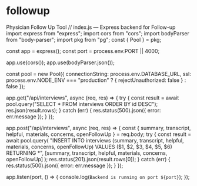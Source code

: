 # followup
Physician Follow Up Tool
// index.js — Express backend for Follow-up
import express from "express";
import cors from "cors";
import bodyParser from "body-parser";
import pkg from "pg";
const { Pool } = pkg;

const app = express();
const port = process.env.PORT || 4000;

app.use(cors());
app.use(bodyParser.json());

const pool = new Pool({
  connectionString: process.env.DATABASE_URL,
  ssl: process.env.NODE_ENV === "production" ? { rejectUnauthorized: false } : false
});

app.get("/api/interviews", async (req, res) => {
  try {
    const result = await pool.query("SELECT * FROM interviews ORDER BY id DESC");
    res.json(result.rows);
  } catch (err) {
    res.status(500).json({ error: err.message });
  }
});

app.post("/api/interviews", async (req, res) => {
  const { summary, transcript, helpful, materials, concerns, openFollowUp } = req.body;
  try {
    const result = await pool.query(
      "INSERT INTO interviews (summary, transcript, helpful, materials, concerns, openFollowUp) VALUES ($1, $2, $3, $4, $5, $6) RETURNING *",
      [summary, transcript, helpful, materials, concerns, openFollowUp]
    );
    res.status(201).json(result.rows[0]);
  } catch (err) {
    res.status(500).json({ error: err.message });
  }
});

app.listen(port, () => {
  console.log(`Backend is running on port ${port}`);
});
